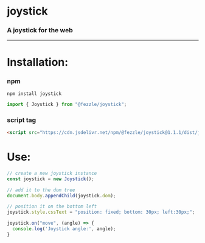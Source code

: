 # joystick

### A joystick for the web

---

# Installation:

### npm

```
npm install joystick
```

```js
import { Joystick } from "@fezzle/joystick";
```

### script tag

```html
<script src="https://cdn.jsdelivr.net/npm/@fezzle/joystick@1.1.1/dist/joy.min.js"></script>
```


# Use:
```js
// create a new joystick instance
const joystick = new Joystick();

// add it to the dom tree
document.body.appendChild(joystick.dom);

// position it on the bottom left
joystick.style.cssText = "position: fixed; bottom: 30px; left:30px;";

joystick.on("move", (angle) => {
  console.log('Joystick angle:', angle);
}
```